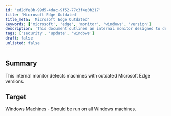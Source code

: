 ```yaml
---
id: 'ed2dfe8b-99d5-4dac-9f52-77c3f4e0b217'
title: 'Microsoft Edge Outdated'
title_meta: 'Microsoft Edge Outdated'
keywords: ['microsoft', 'edge', 'monitor', 'windows', 'version']
description: 'This document outlines an internal monitor designed to detect machines running outdated versions of Microsoft Edge. It is intended for use on all Windows machines to ensure that users are utilizing the latest browser updates for security and performance.'
tags: ['security', 'update', 'windows']
draft: false
unlisted: false
---
```


## Summary

This internal monitor detects machines with outdated Microsoft Edge versions.

## Target

Windows Machines - Should be run on all Windows machines.
